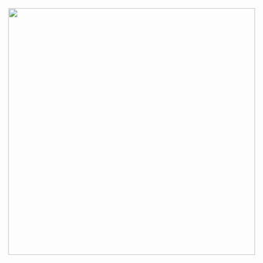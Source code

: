 <img src = 'https://drive.google.com/uc?id=1SOplKkXbewpArTwB0YFMMQzI6PfufJ5T' width = 500 height = 500>

